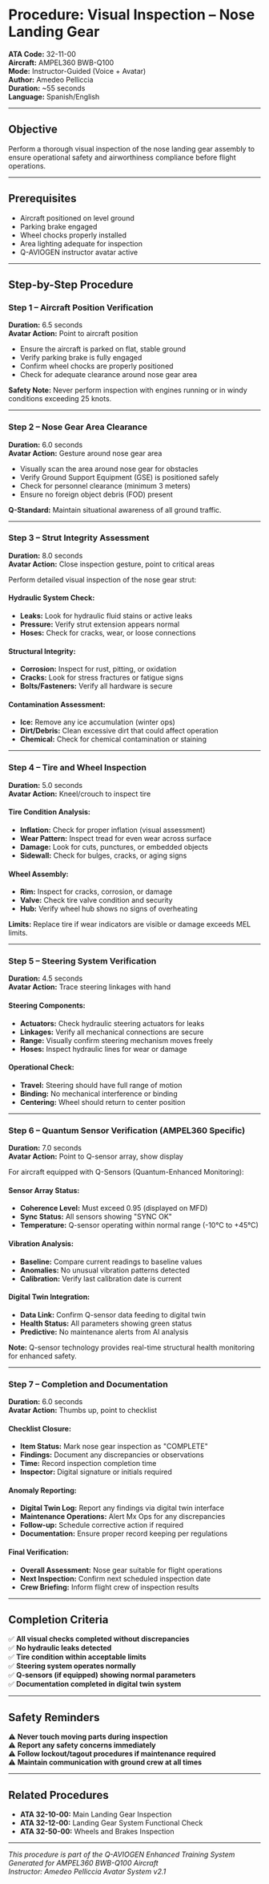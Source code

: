 # Procedure: Visual Inspection – Nose Landing Gear  
**ATA Code:** 32-11-00  
**Aircraft:** AMPEL360 BWB-Q100  
**Mode:** Instructor-Guided (Voice + Avatar)  
**Author:** Amedeo Pelliccia  
**Duration:** ~55 seconds  
**Language:** Spanish/English  

---

## Objective
Perform a thorough visual inspection of the nose landing gear assembly to ensure operational safety and airworthiness compliance before flight operations.

---

## Prerequisites
- Aircraft positioned on level ground
- Parking brake engaged
- Wheel chocks properly installed
- Area lighting adequate for inspection
- Q-AVIOGEN instructor avatar active

---

## Step-by-Step Procedure

### Step 1 – Aircraft Position Verification
**Duration:** 6.5 seconds  
**Avatar Action:** Point to aircraft position  

- Ensure the aircraft is parked on flat, stable ground
- Verify parking brake is fully engaged
- Confirm wheel chocks are properly positioned
- Check for adequate clearance around nose gear area

**Safety Note:** Never perform inspection with engines running or in windy conditions exceeding 25 knots.

---

### Step 2 – Nose Gear Area Clearance
**Duration:** 6.0 seconds  
**Avatar Action:** Gesture around nose gear area  

- Visually scan the area around nose gear for obstacles
- Verify Ground Support Equipment (GSE) is positioned safely
- Check for personnel clearance (minimum 3 meters)
- Ensure no foreign object debris (FOD) present

**Q-Standard:** Maintain situational awareness of all ground traffic.

---

### Step 3 – Strut Integrity Assessment
**Duration:** 8.0 seconds  
**Avatar Action:** Close inspection gesture, point to critical areas  

Perform detailed visual inspection of the nose gear strut:

#### Hydraulic System Check:
- **Leaks:** Look for hydraulic fluid stains or active leaks
- **Pressure:** Verify strut extension appears normal
- **Hoses:** Check for cracks, wear, or loose connections

#### Structural Integrity:
- **Corrosion:** Inspect for rust, pitting, or oxidation
- **Cracks:** Look for stress fractures or fatigue signs
- **Bolts/Fasteners:** Verify all hardware is secure

#### Contamination Assessment:
- **Ice:** Remove any ice accumulation (winter ops)
- **Dirt/Debris:** Clean excessive dirt that could affect operation
- **Chemical:** Check for chemical contamination or staining

---

### Step 4 – Tire and Wheel Inspection
**Duration:** 5.0 seconds  
**Avatar Action:** Kneel/crouch to inspect tire  

#### Tire Condition Analysis:
- **Inflation:** Check for proper inflation (visual assessment)
- **Wear Pattern:** Inspect tread for even wear across surface
- **Damage:** Look for cuts, punctures, or embedded objects
- **Sidewall:** Check for bulges, cracks, or aging signs

#### Wheel Assembly:
- **Rim:** Inspect for cracks, corrosion, or damage
- **Valve:** Check tire valve condition and security
- **Hub:** Verify wheel hub shows no signs of overheating

**Limits:** Replace tire if wear indicators are visible or damage exceeds MEL limits.

---

### Step 5 – Steering System Verification
**Duration:** 4.5 seconds  
**Avatar Action:** Trace steering linkages with hand  

#### Steering Components:
- **Actuators:** Check hydraulic steering actuators for leaks
- **Linkages:** Verify all mechanical connections are secure
- **Range:** Visually confirm steering mechanism moves freely
- **Hoses:** Inspect hydraulic lines for wear or damage

#### Operational Check:
- **Travel:** Steering should have full range of motion
- **Binding:** No mechanical interference or binding
- **Centering:** Wheel should return to center position

---

### Step 6 – Quantum Sensor Verification (AMPEL360 Specific)
**Duration:** 7.0 seconds  
**Avatar Action:** Point to Q-sensor array, show display  

For aircraft equipped with Q-Sensors (Quantum-Enhanced Monitoring):

#### Sensor Array Status:
- **Coherence Level:** Must exceed 0.95 (displayed on MFD)
- **Sync Status:** All sensors showing "SYNC OK"
- **Temperature:** Q-sensor operating within normal range (-10°C to +45°C)

#### Vibration Analysis:
- **Baseline:** Compare current readings to baseline values
- **Anomalies:** No unusual vibration patterns detected
- **Calibration:** Verify last calibration date is current

#### Digital Twin Integration:
- **Data Link:** Confirm Q-sensor data feeding to digital twin
- **Health Status:** All parameters showing green status
- **Predictive:** No maintenance alerts from AI analysis

**Note:** Q-sensor technology provides real-time structural health monitoring for enhanced safety.

---

### Step 7 – Completion and Documentation
**Duration:** 6.0 seconds  
**Avatar Action:** Thumbs up, point to checklist  

#### Checklist Closure:
- **Item Status:** Mark nose gear inspection as "COMPLETE"
- **Findings:** Document any discrepancies or observations
- **Time:** Record inspection completion time
- **Inspector:** Digital signature or initials required

#### Anomaly Reporting:
- **Digital Twin Log:** Report any findings via digital twin interface
- **Maintenance Operations:** Alert Mx Ops for any discrepancies
- **Follow-up:** Schedule corrective action if required
- **Documentation:** Ensure proper record keeping per regulations

#### Final Verification:
- **Overall Assessment:** Nose gear suitable for flight operations
- **Next Inspection:** Confirm next scheduled inspection date
- **Crew Briefing:** Inform flight crew of inspection results

---

## Completion Criteria

✅ **All visual checks completed without discrepancies**  
✅ **No hydraulic leaks detected**  
✅ **Tire condition within acceptable limits**  
✅ **Steering system operates normally**  
✅ **Q-sensors (if equipped) showing normal parameters**  
✅ **Documentation completed in digital twin system**  

---

## Safety Reminders

⚠️ **Never touch moving parts during inspection**  
⚠️ **Report any safety concerns immediately**  
⚠️ **Follow lockout/tagout procedures if maintenance required**  
⚠️ **Maintain communication with ground crew at all times**  

---

## Related Procedures
- **ATA 32-10-00:** Main Landing Gear Inspection
- **ATA 32-12-00:** Landing Gear System Functional Check
- **ATA 32-50-00:** Wheels and Brakes Inspection

---

*This procedure is part of the Q-AVIOGEN Enhanced Training System*  
*Generated for AMPEL360 BWB-Q100 Aircraft*  
*Instructor: Amedeo Pelliccia Avatar System v2.1*

